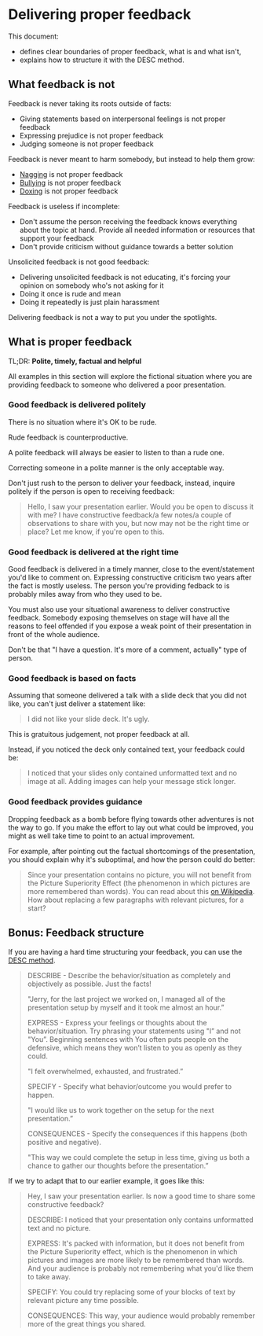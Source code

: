 # Delivering proper feedback

This document:
- defines clear boundaries of proper feedback, what is and what isn't,
- explains how to structure it with the DESC method.

## What feedback is not

Feedback is never taking its roots outside of facts:
* Giving statements based on interpersonal feelings is not proper feedback
* Expressing prejudice is not proper feedback
* Judging someone is not proper feedback

Feedback is never meant to harm somebody, but instead to help them grow:
* [Nagging](https://en.wikipedia.org/wiki/Nagging) is not proper feedback
* [Bullying](https://en.wikipedia.org/wiki/Bullying) is not proper feedback
* [Doxing](https://en.wikipedia.org/wiki/Doxing) is not proper feedback

Feedback is useless if incomplete:
* Don't assume the person receiving the feedback knows everything about the topic at hand. Provide all needed information or resources that support your feedback
* Don't provide criticism without guidance towards a better solution

Unsolicited feedback is not good feedback:
* Delivering unsolicited feedback is not educating, it's forcing your opinion on somebody who's not asking for it
* Doing it once is rude and mean
* Doing it repeatedly is just plain harassment

Delivering feedback is not a way to put you under the spotlights.

## What is proper feedback

TL;DR: **Polite, timely, factual and helpful**

All examples in this section will explore the fictional situation where you are providing feedback to someone who delivered a poor presentation.

### Good feedback is delivered politely

There is no situation where it's OK to be rude.

Rude feedback is counterproductive.

A polite feedback will always be easier to listen to than a rude one.

Correcting someone in a polite manner is the only acceptable way.

Don't just rush to the person to deliver your feedback, instead, inquire politely if the person is open to receiving feedback:

> Hello, I saw your presentation earlier. Would you be open to discuss it with me? I have constructive feedback/a few notes/a couple of observations to share with you, but now may not be the right time or place? Let me know, if you're open to this.

### Good feedback is delivered at the right time

Good feedback is delivered in a timely manner, close to the event/statement you'd like to comment on. Expressing constructive criticism two years after the fact is mostly useless. The person you're providing fedback to is probably miles away from who they used to be.

You must also use your situational awareness to deliver constructive feedback. Somebody exposing themselves on stage will have all the reasons to feel offended if you expose a weak point of their presentation in front of the whole audience.

Don't be that "I have a question. It's more of a comment, actually" type of person.

### Good feedback is based on facts

Assuming that someone delivered a talk with a slide deck that you did not like, you can't just deliver a statement like:

> I did not like your slide deck. It's ugly.

This is gratuitous judgement, not proper feedback at all.

Instead, if you noticed the deck only contained text, your feedback could be:

> I noticed that your slides only contained unformatted text and no image at all. Adding images can help your message stick longer. 


### Good feedback provides guidance

Dropping feedback as a bomb before flying towards other adventures is not the way to go. If you make the effort to lay out what could be improved, you might as well take time to point to an actual improvement.

For example, after pointing out the factual shortcomings of the presentation, you should explain why it's suboptimal, and how the person could do better:

> Since your presentation contains no picture, you will not benefit from the Picture Superiority Effect (the phenomenon in which pictures are more remembered than words). You can read about this [on Wikipedia](https://en.wikipedia.org/wiki/Picture_superiority_effect). How about replacing a few paragraphs with relevant pictures, for a start?

## Bonus: Feedback structure

If you are having a hard time structuring your feedback, you can use the [DESC method](https://your.yale.edu/sites/default/files/adviformanagers_usingdesctomakeyourdifficultconversations.pdf).

> DESCRIBE - Describe the behavior/situation as completely and objectively as possible. Just the
facts!
>
> "Jerry, for the last project we worked on, I managed all of the presentation setup by myself and it took me almost an hour.”
>
> EXPRESS - Express your feelings or thoughts about the behavior/situation. Try phrasing your
> statements using "I” and not "You”. Beginning sentences with You often puts people on the
> defensive, which means they won’t listen to you as openly as they could.
>
> "I felt overwhelmed, exhausted, and frustrated.”
>
> SPECIFY - Specify what behavior/outcome you would prefer to happen.
>
> "I would like us to work together on the setup for the next presentation.”
>
> CONSEQUENCES - Specify the consequences if this happens (both positive and negative).
>
> "This way we could complete the setup in less time, giving us both a chance to
> gather our thoughts before the presentation.”

If we try to adapt that to our earlier example, it goes like this:

> Hey, I saw your presentation earlier. Is now a good time to share some constructive feedback?
>
> DESCRIBE: I noticed that your presentation only contains unformatted text and no picture.
>
> EXPRESS: It's packed with information, but it does not benefit from the Picture Superiority effect, which is the phenomenon in which pictures and images are more likely to be remembered than words. And your audience is probably not remembering what you'd like them to take away.
>
> SPECIFY: You could try replacing some of your blocks of text by relevant picture any time possible.
>
> CONSEQUENCES: This way, your audience would probably remember more of the great things you shared.

